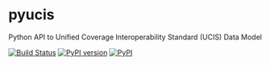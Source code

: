# pyucis
Python API to Unified Coverage Interoperability Standard (UCIS) Data Model

[![Build Status](https://dev.azure.com/mballance/fvutils/_apis/build/status/fvutils.pyucis?branchName=master)](https://dev.azure.com/mballance/fvutils/_build/latest?definitionId=16&branchName=master)
[![PyPI version](https://badge.fury.io/py/pyucis.svg)](https://badge.fury.io/py/pyucis)
[![PyPI](https://img.shields.io/pypi/dm/pyucis.svg?label=PyPI%20downloads)](https://pypi.org/project/pyucis/)

